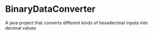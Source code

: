 # BinaryDataConverter
A java project that converts different kinds of hexadecimal inputs into decimal values
